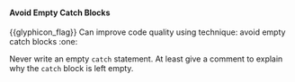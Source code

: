 <div id="title">

#### Avoid Empty Catch Blocks

<span id="prereqs"></span>

</div>
<span id="outcomes">{{glyphicon_flag}} Can improve code quality using technique: avoid empty catch blocks  :one:</span>

<div id="body">

Never write an empty `catch` statement. At least give a comment to explain why the `catch` block is left empty.

</div>

<div id="extras">
</div>